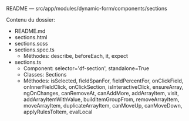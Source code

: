 README — src/app/modules/dynamic-form/components/sections

Contenu du dossier:

- README.md
- sections.html
- sections.scss
- sections.spec.ts
  - Méthodes: describe, beforeEach, it, expect
- sections.ts
  - Component: selector='df-section', standalone=True
  - Classes: Sections
  - Méthodes: isSelected, fieldSpanFor, fieldPercentFor, onClickField, onInnerFieldClick, onClickSection, isInteractiveClick, ensureArray, ngOnChanges, canRemoveAt, canAddMore, addArrayItem, visit, addArrayItemWithValue, buildItemGroupFrom, removeArrayItem, moveArrayItem, duplicateArrayItem, canMoveUp, canMoveDown, applyRulesToItem, evalLocal
